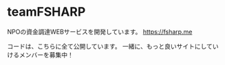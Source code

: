 # teamFSHARP

NPOの資金調達WEBサービスを開発しています。
https://fsharp.me

コードは、こちらに全て公開しています。
一緒に、もっと良いサイトにしていけるメンバーを募集中！